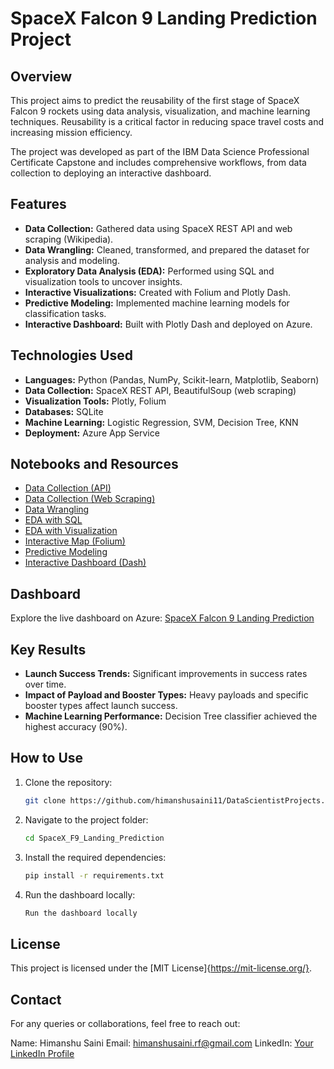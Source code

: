 # SpaceX Falcon 9 Landing Prediction Project

## Overview
This project aims to predict the reusability of the first stage of SpaceX Falcon 9 rockets using data analysis, visualization, and machine learning techniques. Reusability is a critical factor in reducing space travel costs and increasing mission efficiency.

The project was developed as part of the IBM Data Science Professional Certificate Capstone and includes comprehensive workflows, from data collection to deploying an interactive dashboard.

## Features
- **Data Collection:** Gathered data using SpaceX REST API and web scraping (Wikipedia).
- **Data Wrangling:** Cleaned, transformed, and prepared the dataset for analysis and modeling.
- **Exploratory Data Analysis (EDA):** Performed using SQL and visualization tools to uncover insights.
- **Interactive Visualizations:** Created with Folium and Plotly Dash.
- **Predictive Modeling:** Implemented machine learning models for classification tasks.
- **Interactive Dashboard:** Built with Plotly Dash and deployed on Azure.

## Technologies Used
- **Languages:** Python (Pandas, NumPy, Scikit-learn, Matplotlib, Seaborn)
- **Data Collection:** SpaceX REST API, BeautifulSoup (web scraping)
- **Visualization Tools:** Plotly, Folium
- **Databases:** SQLite
- **Machine Learning:** Logistic Regression, SVM, Decision Tree, KNN
- **Deployment:** Azure App Service

## Notebooks and Resources
- [Data Collection (API)](https://github.com/himanshusaini11/DataScientistProjects/blob/master/SpaceX_F9_Landing_Prediction/notebooks/jupyter-labs-spacex-data-collection-api.ipynb)
- [Data Collection (Web Scraping)](https://github.com/himanshusaini11/DataScientistProjects/blob/master/SpaceX_F9_Landing_Prediction/notebooks/jupyter-labs-webscraping.ipynb)
- [Data Wrangling](https://github.com/himanshusaini11/DataScientistProjects/blob/master/SpaceX_F9_Landing_Prediction/notebooks/labs-jupyter-spacex-Data%20wrangling.ipynb)
- [EDA with SQL](https://github.com/himanshusaini11/DataScientistProjects/blob/master/SpaceX_F9_Landing_Prediction/notebooks/jupyter-labs-eda-sql-coursera_sqllite.ipynb)
- [EDA with Visualization](https://github.com/himanshusaini11/DataScientistProjects/blob/master/SpaceX_F9_Landing_Prediction/notebooks/edadataviz.ipynb)
- [Interactive Map (Folium)](https://github.com/himanshusaini11/DataScientistProjects/blob/master/SpaceX_F9_Landing_Prediction/notebooks/lab_jupyter_launch_site_location.ipynb)
- [Predictive Modeling](https://github.com/himanshusaini11/DataScientistProjects/blob/master/SpaceX_F9_Landing_Prediction/notebooks/SpaceX_Machine%20Learning%20Prediction_Part_5.ipynb)
- [Interactive Dashboard (Dash)](https://github.com/himanshusaini11/DataScientistProjects/blob/master/SpaceX_F9_Landing_Prediction/dash/spacex_dash_app.py)

## Dashboard
Explore the live dashboard on Azure: [SpaceX Falcon 9 Landing Prediction](https://spacex-capstone-ibm.azurewebsites.net/)

## Key Results
- **Launch Success Trends:** Significant improvements in success rates over time.
- **Impact of Payload and Booster Types:** Heavy payloads and specific booster types affect launch success.
- **Machine Learning Performance:** Decision Tree classifier achieved the highest accuracy (90%).

## How to Use
1. Clone the repository:
   ```bash
   git clone https://github.com/himanshusaini11/DataScientistProjects.git
2. Navigate to the project folder:
   ```bash
   cd SpaceX_F9_Landing_Prediction
3. Install the required dependencies:
   ```bash
   pip install -r requirements.txt
4. Run the dashboard locally:
   ```bash
   Run the dashboard locally

## License
This project is licensed under the [MIT License]{https://mit-license.org/}.

## Contact
For any queries or collaborations, feel free to reach out:

Name: Himanshu Saini
Email: himanshusaini.rf@gmail.com
LinkedIn: [Your LinkedIn Profile](https://www.linkedin.com/in/sainihimanshu/)
